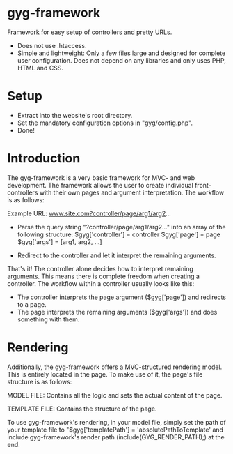 gyg-framework
=============
Framework for easy setup of controllers and pretty URLs.

* Does not use .htaccess.
* Simple and lightweight: Only a few files large and designed for complete user configuration. Does not depend on any libraries and only uses PHP, HTML and CSS.


Setup
=============
* Extract into the website's root directory.
* Set the mandatory configuration options in "gyg/config.php".
* Done!


Introduction
===========
The gyg-framework is a very basic framework for MVC- and web development. The framework allows the user to 
create individual front-controllers with their own pages and argument interpretation. The workflow is as follows:

Example URL: www.site.com?controller/page/arg1/arg2...
*	Parse the query string "?controller/page/arg1/arg2..." into an array of the following structure:
		$gyg['controller'] = controller
		$gyg['page'] = page
		$gyg['args'] = [arg1, arg2, ...]
	
*	Redirect to the controller and let it interpret the remaining arguments.

That's it! The controller alone decides how to interpret remaining arguments. This means there is complete freedom when creating a controller.
The workflow within a controller usually looks like this:
* The controller interprets the page argument ($gyg['page']) and redirects to a page.
* The page interprets the remaining arguments ($gyg['args']) and does something with them.

Rendering
=========
Additionally, the gyg-framework offers a MVC-structured rendering model. This is entirely located in the page. To make use of it, the page's file
structure is as follows:

MODEL FILE:
Contains all the logic and sets the actual content of the page.

TEMPLATE FILE:
Contains the structure of the page.

To use gyg-framework's rendering, in your model file, simply set the path of your template file to "$gyg['templatePath'] = 'absolutePathToTemplate' and include 
gyg-framework's render path (include(GYG_RENDER_PATH);) at the end.




